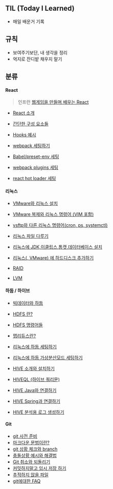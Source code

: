 ## TIL (Today I Learned)

* 매일 배운거 기록



## 규칙

* 보여주기보단, 내 생각을 정리
* 억지로 잔디밭 채우지 말기



## 분류



#### React  

> 인프런 [웹게임을 만들며 배우는 React](https://www.inflearn.com/course/web-game-React/)

* [React 소개](https://github.com/hunman89/TIL/blob/master/react/react.md)
* [간단한 구성 요소들](https://github.com/hunman89/TIL/blob/master/react/reactFragment,ref,render.md)

* [Hooks 예시](https://github.com/hunman89/TIL/blob/master/react/reactHooks.md)
* [webpack 세팅하기](https://github.com/hunman89/TIL/blob/master/react/reactWebpack.md)
* [Babel/preset-env 세팅](https://github.com/hunman89/TIL/blob/master/react/babelpresetSetting.md)
* [webpack plugins 세팅](https://github.com/hunman89/TIL/blob/master/react/webpackPlugins.md)
* [react hot loader 세팅](https://github.com/hunman89/TIL/blob/master/react/reactHotLoader.md)



#### 리눅스

* [VMware와 리눅스 설치](https://github.com/hunman89/TIL/blob/master/multicampus/linux/linuxInstall.md)
* [VMware 복제와 리눅스 명령어 (VIM 포함)](https://github.com/hunman89/TIL/blob/master/multicampus/linux/linuxCopy,Command.md)
* [vsftp와 다른 리눅스 명령어(cron, ps, systemctl)](https://github.com/hunman89/TIL/blob/master/multicampus/linux/vsftp,linuxCommand.md)
* [리눅스 파일 다루기](https://github.com/hunman89/TIL/blob/master/multicampus/linux/linuxFile.md)

* [리눅스에 JDK,이클립스,톰캣,데이터베이스 설치](https://github.com/hunman89/TIL/blob/master/multicampus/linux/JDK,eclipse,tomcat,oralcleDB,mariaDB.md)
* [리눅스(, VMware) 에 하드디스크 추가하기](https://github.com/hunman89/TIL/blob/master/multicampus/linux/linuxHDAdd.md)
* [RAID](https://github.com/hunman89/TIL/blob/master/multicampus/linux/RAID.md)
* [LVM](https://github.com/hunman89/TIL/blob/master/multicampus/linux/LVM.md)

#### 하둡 / 하이브

* [빅데이터와 하둡](https://github.com/hunman89/TIL/blob/master/multicampus/hadoop,HIVE/bigdata,hadoop.md)
* [HDFS 란?](https://github.com/hunman89/TIL/blob/master/multicampus/hadoop,HIVE/HDFS.md)
* [HDFS 명령어들](https://github.com/hunman89/TIL/blob/master/multicampus/hadoop,HIVE/HDFSCommands.md)
* [맵리듀스란?](https://github.com/hunman89/TIL/blob/master/multicampus/hadoop,HIVE/MapReduce.md)
* [리눅스에 하둡 세팅하기](https://github.com/hunman89/TIL/blob/master/multicampus/hadoop,HIVE/hadoopSetting.md)
* [리눅스에 하둡 가상분산모드 세팅하기](https://github.com/hunman89/TIL/blob/master/multicampus/hadoop,HIVE/3hadoopSetting.md)


* [HIVE 소개와 설치하기](https://github.com/hunman89/TIL/blob/master/multicampus/hadoop,HIVE/HIVE.md)
* [HIVEQL (하이브 쿼리문)](https://github.com/hunman89/TIL/blob/master/multicampus/hadoop,HIVE/HIVEQL.md)
* [HIVE Java와 연결하기](https://github.com/hunman89/TIL/blob/master/multicampus/hadoop,HIVE/HIVEandJava.md)
* [HIVE Spring과 연결하기](https://github.com/hunman89/TIL/blob/master/multicampus/hadoop,HIVE/HIVEandSpring.md)
* [HIVE 분석용 로그 생성하기](https://github.com/hunman89/TIL/blob/master/multicampus/hadoop,HIVE/Log.md)

#### Git 

* [git 사전 준비](https://github.com/hunman89/TIL/blob/master/multicampus/git/git.md)
* [마크다운 문법이란?](https://github.com/hunman89/TIL/blob/master/multicampus/git/markdown.md)
* [git 상황 체크와 branch](https://github.com/hunman89/TIL/blob/master/multicampus/git/gitStatus,remote,branch.md)
* [충돌상황 예시와 해결법](https://github.com/hunman89/TIL/blob/master/multicampus/git/branchConflict.md)
* [Git 취소와 되돌리기](https://github.com/hunman89/TIL/blob/master/multicampus/git/gitCancel.md)
* [커밋하지말고 임시 저장 하기](https://github.com/hunman89/TIL/blob/master/multicampus/git/stash.md)
* [추적하지 않을 파일](https://github.com/hunman89/TIL/blob/master/multicampus/git/gitIgnore.md)
* [git에대한 FAQ](https://github.com/hunman89/TIL/blob/master/multicampus/git/FAQ.md)




